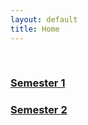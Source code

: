 ```yaml
---
layout: default
title: Home
---
```


<!-- ✅ Include external styles -->
<link rel="stylesheet" href="../../assets/css/semester.css">
<link rel="stylesheet" href="../../assets/css/breadcrumb.css">

<!-- ✅ Breadcrumb container -->
<div id="breadcrumb-container">
  <nav id="breadcrumb"></nav>
</div>

<!-- ✅ Semester cards -->
<br>
<div class="card-container">
  <a class="card" href="/sem-1"><h3>Semester 1</h3></a>
  <a class="card" href="/sem-2"><h3>Semester 2</h3></a>
  <!-- Repeat or loop cards here as needed -->
</div>

<!-- ✅ Include breadcrumb script -->
<script src="../../assets/js/breadcrumb.js"></script>
